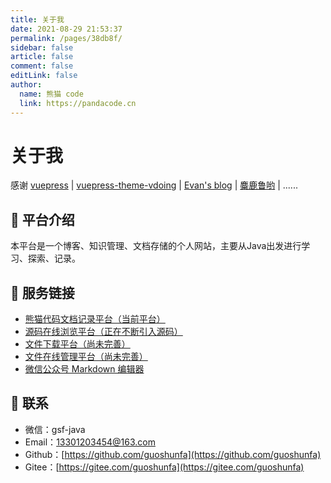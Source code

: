 ```yaml
---
title: 关于我
date: 2021-08-29 21:53:37
permalink: /pages/38db8f/
sidebar: false
article: false
comment: false
editLink: false
author: 
  name: 熊猫 code
  link: https://pandacode.cn
---
```


# 关于我

感谢 [vuepress](https://vuepress.vuejs.org/zh/) | [vuepress-theme-vdoing](https://doc.xugaoyi.com/) | [Evan's blog](https://xugaoyi.com/) | [麋鹿鲁哟](https://miluluyo.github.io/vdoingBlog/) | ......

## 🌲 平台介绍

本平台是一个博客、知识管理、文档存储的个人网站，主要从Java出发进行学习、探索、记录。

## 🌹 服务链接

- [熊猫代码文档记录平台（当前平台）](https://pandacode.cn/)
- [源码在线浏览平台（正在不断引入源码）](http://coderead.pandacode.cn:82/)
- [文件下载平台（尚未完善）](http://file.download.pandacode.cn:81/)
- [文件在线管理平台（尚未完善）](http://file2.pandacode.cn:81/)
- [微信公众号 Markdown 编辑器](https://wechat.pandacode.cn/)

## 📮 联系

- 微信：gsf-java
- Email：13301203454@163.com
- Github：[https://github.com/guoshunfa](https://github.com/guoshunfa)
- Gitee：[https://gitee.com/guoshunfa](https://gitee.com/guoshunfa)

